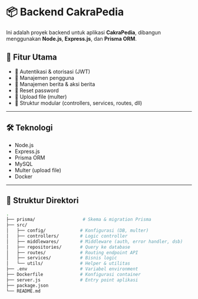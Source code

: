 # 📦 Backend CakraPedia

Ini adalah proyek backend untuk aplikasi **CakraPedia**, dibangun menggunakan **Node.js**, **Express.js**, dan **Prisma ORM**.

## 🚀 Fitur Utama

- 🔐 Autentikasi & otorisasi (JWT)
- 👤 Manajemen pengguna
- 📰 Manajemen berita & aksi berita
- 🔄 Reset password
- 📁 Upload file (multer)
- 🧠 Struktur modular (controllers, services, routes, dll)

---

## 🛠️ Teknologi

- Node.js
- Express.js
- Prisma ORM
- MySQL 
- Multer (upload file)
- Docker

---

## 📁 Struktur Direktori

```bash
.
├── prisma/                  # Skema & migration Prisma
├── src/
│   ├── config/             # Konfigurasi (DB, multer)
│   ├── controllers/        # Logic controller
│   ├── middlewares/        # Middleware (auth, error handler, dsb)
│   ├── repositories/       # Query ke database
│   ├── routes/             # Routing endpoint API
│   ├── services/           # Bisnis logic
│   └── utils/              # Helper & utilitas
├── .env                    # Variabel environment
├── Dockerfile              # Konfigurasi container
├── server.js               # Entry point aplikasi
├── package.json
└── README.md
